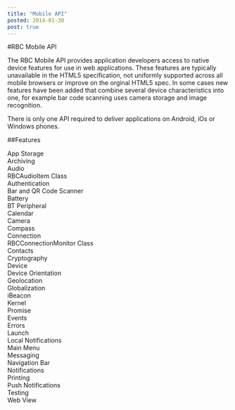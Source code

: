 ```yaml
---
title: "Mobile API"
posted: 2014-01-30
post: true
---
```

#RBC Mobile API

The RBC Mobile API provides application developers access to native device features for use in web applications. These features are typically unavailable in the HTML5 specification, not uniformly supported across all mobile browsers or improve on the orginal HTML5 spec. In some cases new features have been added that combine several device characteristics into one, for example bar code scanning uses camera storage and image recognition.

There is only one API required to deliver applications on Android, iOs or Windows phones.

##Features

App Storage  
Archiving  
Audio  
RBCAudioItem Class  
Authentication  
Bar and QR Code Scanner  
Battery  
BT Peripheral  
Calendar  
Camera  
Compass  
Connection  
RBCConnectionMonitor Class  
Contacts  
Cryptography  
Device  
Device Orientation  
Geolocation  
Globalization  
iBeacon  
Kernel  
Promise  
Events  
Errors  
Launch  
Local Notifications  
Main Menu  
Messaging  
Navigation Bar  
Notifications  
Printing  
Push Notifications  
Testing  
Web View  